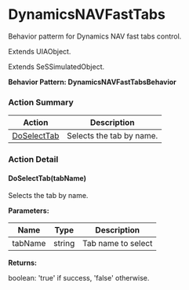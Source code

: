 # DynamicsNAVFastTabs

Behavior patterm for Dynamics NAV fast tabs control.
 
Extends UIAObject.

Extends SeSSimulatedObject.





**Behavior Pattern: DynamicsNAVFastTabsBehavior**


<!-- ============================== property summary ========================== -->

	
<!-- ============================== action summary ========================== -->



### Action Summary

|  **Action** | **Description** | 
| ----------- | --------------- |
|	[DoSelectTab](#DoSelectTab) | Selects the tab by name. |




<!-- ============================== property detail ========================== -->
	
	
<!-- ============================== action detail ========================== -->
	
### Action Detail
		
<a name="DoSelectTab"></a>    
#### DoSelectTab(tabName)

Selects the tab by name.


**Parameters:**

|	**Name** | **Type** | **Description** |
| ---------- | -------- | --------------- |
| tabName | string |	Tab name to select |




**Returns:**

boolean: 'true' if success, 'false' otherwise.




	

